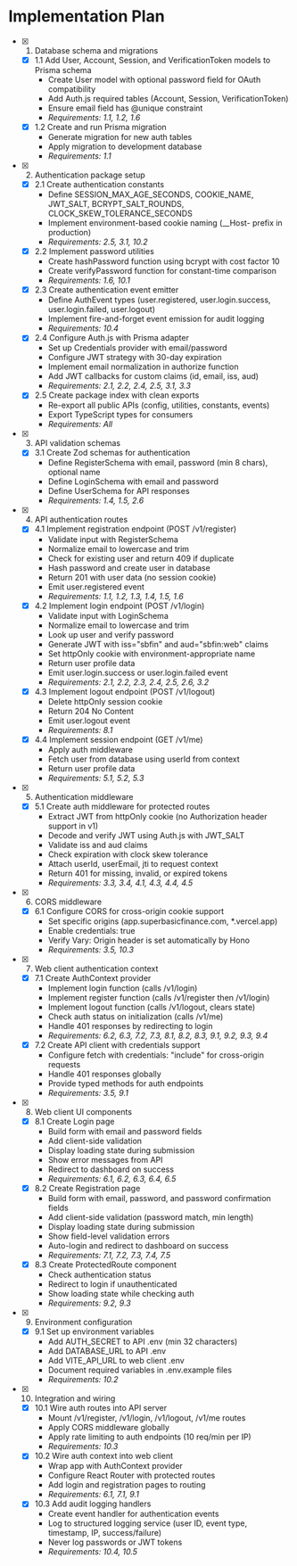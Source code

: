 # Implementation Plan

- [x] 1. Database schema and migrations

  - [x] 1.1 Add User, Account, Session, and VerificationToken models to Prisma schema
    - Create User model with optional password field for OAuth compatibility
    - Add Auth.js required tables (Account, Session, VerificationToken)
    - Ensure email field has @unique constraint
    - _Requirements: 1.1, 1.2, 1.6_
  - [x] 1.2 Create and run Prisma migration
    - Generate migration for new auth tables
    - Apply migration to development database
    - _Requirements: 1.1_

- [x] 2. Authentication package setup

  - [x] 2.1 Create authentication constants
    - Define SESSION_MAX_AGE_SECONDS, COOKIE_NAME, JWT_SALT, BCRYPT_SALT_ROUNDS, CLOCK_SKEW_TOLERANCE_SECONDS
    - Implement environment-based cookie naming (\_\_Host- prefix in production)
    - _Requirements: 2.5, 3.1, 10.2_
  - [x] 2.2 Implement password utilities
    - Create hashPassword function using bcrypt with cost factor 10
    - Create verifyPassword function for constant-time comparison
    - _Requirements: 1.6, 10.1_
  - [x] 2.3 Create authentication event emitter
    - Define AuthEvent types (user.registered, user.login.success, user.login.failed, user.logout)
    - Implement fire-and-forget event emission for audit logging
    - _Requirements: 10.4_
  - [x] 2.4 Configure Auth.js with Prisma adapter
    - Set up Credentials provider with email/password
    - Configure JWT strategy with 30-day expiration
    - Implement email normalization in authorize function
    - Add JWT callbacks for custom claims (id, email, iss, aud)
    - _Requirements: 2.1, 2.2, 2.4, 2.5, 3.1, 3.3_
  - [x] 2.5 Create package index with clean exports
    - Re-export all public APIs (config, utilities, constants, events)
    - Export TypeScript types for consumers
    - _Requirements: All_

- [x] 3. API validation schemas

  - [x] 3.1 Create Zod schemas for authentication
    - Define RegisterSchema with email, password (min 8 chars), optional name
    - Define LoginSchema with email and password
    - Define UserSchema for API responses
    - _Requirements: 1.4, 1.5, 2.6_

- [x] 4. API authentication routes

  - [x] 4.1 Implement registration endpoint (POST /v1/register)
    - Validate input with RegisterSchema
    - Normalize email to lowercase and trim
    - Check for existing user and return 409 if duplicate
    - Hash password and create user in database
    - Return 201 with user data (no session cookie)
    - Emit user.registered event
    - _Requirements: 1.1, 1.2, 1.3, 1.4, 1.5, 1.6_
  - [x] 4.2 Implement login endpoint (POST /v1/login)
    - Validate input with LoginSchema
    - Normalize email to lowercase and trim
    - Look up user and verify password
    - Generate JWT with iss="sbfin" and aud="sbfin:web" claims
    - Set httpOnly cookie with environment-appropriate name
    - Return user profile data
    - Emit user.login.success or user.login.failed event
    - _Requirements: 2.1, 2.2, 2.3, 2.4, 2.5, 2.6, 3.2_
  - [x] 4.3 Implement logout endpoint (POST /v1/logout)
    - Delete httpOnly session cookie
    - Return 204 No Content
    - Emit user.logout event
    - _Requirements: 8.1_
  - [x] 4.4 Implement session endpoint (GET /v1/me)
    - Apply auth middleware
    - Fetch user from database using userId from context
    - Return user profile data
    - _Requirements: 5.1, 5.2, 5.3_

- [x] 5. Authentication middleware

  - [x] 5.1 Create auth middleware for protected routes
    - Extract JWT from httpOnly cookie (no Authorization header support in v1)
    - Decode and verify JWT using Auth.js with JWT_SALT
    - Validate iss and aud claims
    - Check expiration with clock skew tolerance
    - Attach userId, userEmail, jti to request context
    - Return 401 for missing, invalid, or expired tokens
    - _Requirements: 3.3, 3.4, 4.1, 4.3, 4.4, 4.5_

- [x] 6. CORS middleware

  - [x] 6.1 Configure CORS for cross-origin cookie support
    - Set specific origins (app.superbasicfinance.com, \*.vercel.app)
    - Enable credentials: true
    - Verify Vary: Origin header is set automatically by Hono
    - _Requirements: 3.5, 10.3_

- [x] 7. Web client authentication context

  - [x] 7.1 Create AuthContext provider
    - Implement login function (calls /v1/login)
    - Implement register function (calls /v1/register then /v1/login)
    - Implement logout function (calls /v1/logout, clears state)
    - Check auth status on initialization (calls /v1/me)
    - Handle 401 responses by redirecting to login
    - _Requirements: 6.2, 6.3, 7.2, 7.3, 8.1, 8.2, 8.3, 9.1, 9.2, 9.3, 9.4_
  - [x] 7.2 Create API client with credentials support
    - Configure fetch with credentials: "include" for cross-origin requests
    - Handle 401 responses globally
    - Provide typed methods for auth endpoints
    - _Requirements: 3.5, 9.1_

- [x] 8. Web client UI components

  - [x] 8.1 Create Login page
    - Build form with email and password fields
    - Add client-side validation
    - Display loading state during submission
    - Show error messages from API
    - Redirect to dashboard on success
    - _Requirements: 6.1, 6.2, 6.3, 6.4, 6.5_
  - [x] 8.2 Create Registration page
    - Build form with email, password, and password confirmation fields
    - Add client-side validation (password match, min length)
    - Display loading state during submission
    - Show field-level validation errors
    - Auto-login and redirect to dashboard on success
    - _Requirements: 7.1, 7.2, 7.3, 7.4, 7.5_
  - [x] 8.3 Create ProtectedRoute component
    - Check authentication status
    - Redirect to login if unauthenticated
    - Show loading state while checking auth
    - _Requirements: 9.2, 9.3_

- [x] 9. Environment configuration

  - [x] 9.1 Set up environment variables
    - Add AUTH_SECRET to API .env (min 32 characters)
    - Add DATABASE_URL to API .env
    - Add VITE_API_URL to web client .env
    - Document required variables in .env.example files
    - _Requirements: 10.2_

- [x] 10. Integration and wiring
  - [x] 10.1 Wire auth routes into API server
    - Mount /v1/register, /v1/login, /v1/logout, /v1/me routes
    - Apply CORS middleware globally
    - Apply rate limiting to auth endpoints (10 req/min per IP)
    - _Requirements: 10.3_
  - [x] 10.2 Wire auth context into web client
    - Wrap app with AuthContext provider
    - Configure React Router with protected routes
    - Add login and registration pages to routing
    - _Requirements: 6.1, 7.1, 9.1_
  - [x] 10.3 Add audit logging handlers
    - Create event handler for authentication events
    - Log to structured logging service (user ID, event type, timestamp, IP, success/failure)
    - Never log passwords or JWT tokens
    - _Requirements: 10.4, 10.5_
